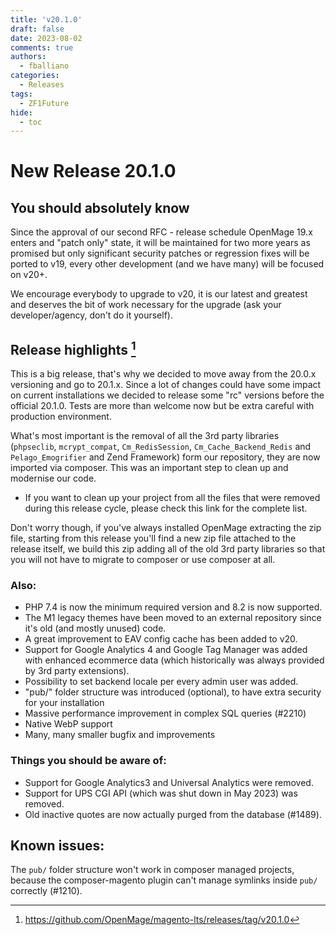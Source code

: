 ```yaml
---
title: 'v20.1.0'
draft: false
date: 2023-08-02
comments: true
authors:
  - fballiano
categories:
  - Releases
tags:
  - ZF1Future
hide:
  - toc
---
```


# New Release 20.1.0

## You should absolutely know

Since the approval of our second RFC - release schedule OpenMage 19.x enters and "patch only" state, it will be maintained for two more years as promised but only significant security patches or regression fixes will be ported to v19, every other development (and we have many) will be focused on v20+.

We encourage everybody to upgrade to v20, it is our latest and greatest and deserves the bit of work necessary for the upgrade (ask your developer/agency, don't do it yourself).

<!-- more -->

## Release highlights [^1]

This is a big release, that's why we decided to move away from the 20.0.x versioning and go to 20.1.x. Since a lot of changes could have some impact on current installations we decided to release some "rc" versions before the official 20.1.0. Tests are more than welcome now but be extra careful with production environment.

What's most important is the removal of all the 3rd party libraries (`phpseclib`, `mcrypt_compat`, `Cm_RedisSession`, `Cm_Cache_Backend_Redis` and `Pelago_Emogrifier` and Zend Framework) form our repository, they are now imported via composer. This was an important step to clean up and modernise our code.

- If you want to clean up your project from all the files that were removed during this release cycle, please check this link for the complete list.

Don't worry though, if you've always installed OpenMage extracting the zip file, starting from this release you'll find a new zip file attached to the release itself, we build this zip adding all of the old 3rd party libraries so that you will not have to migrate to composer or use composer at all.

### Also:

- PHP 7.4 is now the minimum required version and 8.2 is now supported.
- The M1 legacy themes have been moved to an external repository since it's old (and mostly unused) code.
- A great improvement to EAV config cache has been added to v20.
- Support for Google Analytics 4 and Google Tag Manager was added with enhanced ecommerce data (which historically was always provided by 3rd party extensions).
- Possibility to set backend locale per every admin user was added.
- "pub/" folder structure was introduced (optional), to have extra security for your installation
- Massive performance improvement in complex SQL queries (#2210)
- Native WebP support
- Many, many smaller bugfix and improvements

### Things you should be aware of:

- Support for Google Analytics3 and Universal Analytics were removed.
- Support for UPS CGI API (which was shut down in May 2023) was removed.
- Old inactive quotes are now actually purged from the database (#1489).

## Known issues:

The `pub/` folder structure won't work in composer managed projects, because the composer-magento plugin can't manage symlinks inside `pub/` correctly (#1210).

[^1]: https://github.com/OpenMage/magento-lts/releases/tag/v20.1.0
